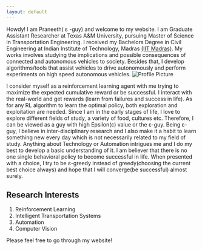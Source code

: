 ```yaml
---
layout: default
---
```



Howdy! I am Praneeth( &epsilon; -guy) and welcome to my website. I am Graduate Assistant Researcher at Texas A&M University, pursuing Master of Science in Transportation Engineering. I received my Bachelors Degree in Civil Engineering at Indian Institute of Technology, Madras [(IIT Madras)](http://www.iitm.ac.in/). My works involves studying the implications and possible consequences of connected and autonomous vehicles to society. Besides that, I develop algorithms/tools that assist vehicles to drive autonomously and perform experiments	on high speed autonomous vehicles.
	![Profile Picture](/assets/pro_pic1.jpg)

I consider myself as a reinforcement learning agent with me trying to maximize the expected cumulative reward or be successful. I interact with the real-world and get rewards (learn from failures and success in life).  As for any RL algorithm to learn the optimal policy, both exploration and exploitation are needed. Since I am in the early stages of life, I love to explore different fields of study, a variety of food, cultures etc. Therefore, I can be viewed as a guy with high Epsilon(&epsilon;) value or the &epsilon;-guy. Being &epsilon;-guy, I believe in inter-disciplinary research and I also make it a habit to learn something new every day which is not necessarily related to my field of study. Anything about Technology or Automation intrigues me and I do my best to develop a basic understanding of it. I am believer that there is no one single behavioral policy to become successful in life. When presented with a choice, I try to be &epsilon;-greedy instead of greedy(choosing the current best choice always) and hope that I will converge(be successful) almost surely.


## Research Interests

1. Reinforcement Learning
2. Intelligent Transportation Systems
3. Automation
4. Computer Vision

Please feel free to go through my website!
